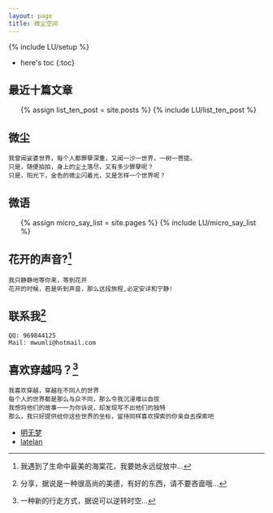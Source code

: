```yaml
---
layout: page
title: 微尘空间
---
```

{% include LU/setup %}

* here's toc
{:toc}

## 最近十篇文章

<ul>
{% assign list_ten_post = site.posts %}
{% include LU/list_ten_post %}
</ul>

## 微尘  

	我曾闻娑婆世界，每个人都罪孽深重，又闻一沙一世界，一树一菩提。
	只是，随便拍拍，身上的尘土落尽，又有多少罪孽呢？
	只是，阳光下，金色的微尘闪着光，又是怎样一个世界呢？

## 微语

<ul>
{% assign micro_say_list = site.pages %}
{% include LU/micro_say_list %}
</ul>

## 花开的声音?[^hxkd]  

	我只静静地等你来，等到花开
	花开的时候，若是听到声音，那么这段旅程,必定安详和宁静!
	
[^hxkd]: 我遇到了生命中最美的海棠花，我要她永远绽放中...

## 联系我[^lmxiwo]  

	QQ: 969844125
	Mail: mwumli@hotmail.com

[^lmxiwo]: 分享，据说是一种很高尚的美德，有好的东西，请不要吝啬哦...  

## 喜欢穿越吗？[^iryt]  

	我喜欢穿越，穿越在不同人的世界  
	每个人的世界都是那么与众不同，那么令我沉浸难以自拔
	我想将他们的故事一一为你诉说，却发现写不出他们的独特
	那么，我只好提供给你这些世界的坐标，留待同样喜欢探索的你亲自去探索吧  

[^iryt]:一种新的行走方式，据说可以逆转时空...

* [明无梦][Susu]
* [latelan][ZhangLingjun]

[Susu]:http://www.dreamxu.com/ "明无梦"
[ZhangLingjun]:http://latelan.github.io "latelan's blog"
